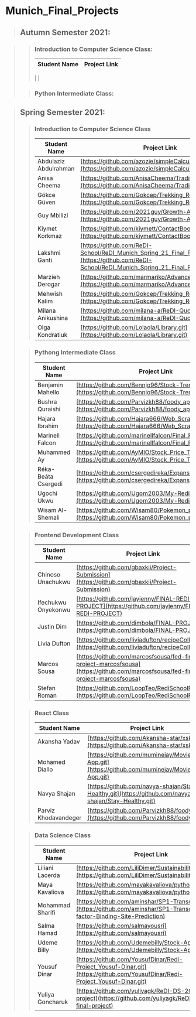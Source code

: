 # Munich_Final_Projects

> ## Autumn Semester 2021:

>> ### Introduction to Computer Science Class:
>> Student Name | Project Link
>> ---------|---------
>>  | 
>>  | 
>
>> ### Python Intermediate Class:

> ## Spring Semester 2021:
>> ### Introduction to Computer Science Class
>>
>> Student Name | Project Link
>> ---------|---------
>> Abdulaziz Abdulrahman | [https://github.com/azozie/simpleCalculator.git](https://github.com/azozie/simpleCalculator.git)
 >>Anisa Cheema | [https://github.com/AnisaCheema/Trading-App](https://github.com/AnisaCheema/Trading-App)
 >>Gökce Güven | [https://github.com/Gokcep/Trekking_Route_Finder_ReDI](https://github.com/Gokcep/Trekking_Route_Finder_ReDI)
 >>Guy Mbilizi | [https://github.com/2021guy/Growth-Analysis.git](https://github.com/2021guy/Growth-Analysis.git)
 >>Kiymet Korkmaz | [https://github.com/kiymett/ContactBook](https://github.com/kiymett/ContactBook)
 >>Lakshmi Ganti | [https://github.com/ReDI-School/ReDI_Munich_Spring_21_Final_Projects](https://github.com/ReDI-School/ReDI_Munich_Spring_21_Final_Projects)
 >>Marzieh Derogar | [https://github.com/marmariko/Advanced-Calculator](https://github.com/marmariko/Advanced-Calculator)
 >>Mehwish Kalim | [https://github.com/Gokcep/Trekking_Route_Finder_ReDI](https://github.com/Gokcep/Trekking_Route_Finder_ReDI)
 >>Milana Anikushina | [https://github.com/milana-a/ReDI-Quotes-Maker](https://github.com/milana-a/ReDI-Quotes-Maker)
 >>Olga Kondratiuk | [https://github.com/Lolaola/Library.git](https://github.com/Lolaola/Library.git)
>
>> ### Pythong Intermediate Class
>>
>> Student Name | Project Link
>> ---------|---------
>> Benjamin Mahello | [https://github.com/Bennjo96/Stock-Trend-News-Alert](https://github.com/Bennjo96/Stock-Trend-News-Alert)
>> Bushra Quraishi | [https://github.com/Parvizkh88/foody_app](https://github.com/Parvizkh88/foody_app)
>>Hajara Ibrahim | [https://github.com/Hajara666/Web_Scraping_Project.git](https://github.com/Hajara666/Web_Scraping_Project.git)
>> Marinell Falcon | [https://github.com/marinellfalcon/Final_Project_Books](https://github.com/marinellfalcon/Final_Project_Books)
>>Muhammed Ay | [https://github.com/AyMIO/Stock_Price_Trend](https://github.com/AyMIO/Stock_Price_Trend)
>> Réka-Beáta Csergedi | [https://github.com/csergedireka/ExpanseTracker](https://github.com/csergedireka/ExpanseTracker)
>> Ugochi Ukwu | [https://github.com/Ugom2003/My-Redi-Project](https://github.com/Ugom2003/My-Redi-Project)
>> Wisam Al-Shemali | [https://github.com/Wisam80/Pokemon_project](https://github.com/Wisam80/Pokemon_project)
>
>> ### Frontend Development Class
>>
>> Student Name | Project Link
>> ---------|---------
>> Chinoso Unachukwu | [https://github.com/gbaxkii/Project-Submission](https://github.com/gbaxkii/Project-Submission)
>> Ifechukwu Onyekonwu | [https://github.com/jayjenny/FINAL-REDI-PROJECT](https://github.com/jayjenny/FINAL-REDI-PROJECT)
>> Justin Dim | [https://github.com/dimbola/FINAL-PROJECT](https://github.com/dimbola/FINAL-PROJECT)
>> Livia Dufton | [https://github.com/liviadufton/recipeCollection](https://github.com/liviadufton/recipeCollection)
>> Marcos Sousa | [https://github.com/marcosfsousa/fed-final-project-marcosfsousa](https://github.com/marcosfsousa/fed-final-project-marcosfsousa)
>> Stefan Roman | [https://github.com/LoopTeo/RediSchoolProject](https://github.com/LoopTeo/RediSchoolProject)
>
>> ### React Class
>>
>> Student Name | Project Link
>> ---------|---------
>> Akansha Yadav | [https://github.com/Akansha-star/xskill](https://github.com/Akansha-star/xskill)
>> Mohamed Diallo | [https://github.com/muminejay/Movie-App.git](https://github.com/muminejay/Movie-App.git)
>> Navya Shajan | [https://github.com/navya-shajan/Stay-Healthy.git](https://github.com/navya-shajan/Stay-Healthy.git)
>> Parviz Khodavandeger | [https://github.com/Parvizkh88/foody_app](https://github.com/Parvizkh88/foody_app)
>
>> ### Data Science Class
>>
>> Student Name | Project Link
>> ---------|---------
>> Liliani Lacerda | [https://github.com/LiliDimer/Sustainability_Analysis/](https://github.com/LiliDimer/Sustainability_Analysis/)
>> Maya Kavaliova | [https://github.com/mayakavaliova/python_project.git](https://github.com/mayakavaliova/python_project.git)
>> Mohammad Sharifi | [https://github.com/aminshar/SP1-Transcription](https://github.com/aminshar/SP1-Transcription-factor-Binding-Site-Prediction)
>> Salma Hamad | [https://github.com/salmayousri](https://github.com/salmayousri)
>> Udeme Billy | [https://github.com/Udemebilly/Stock-App](https://github.com/Udemebilly/Stock-App)
>> Yousuf Dinar | [https://github.com/YousufDinar/Redi-Project_Yousuf-Dinar.git](https://github.com/YousufDinar/Redi-Project_Yousuf-Dinar.git)
>> Yuliya Goncharuk | [https://github.com/yuliyagk/ReDI-DS-2021-final-project](https://github.com/yuliyagk/ReDI-DS-2021-final-project)
